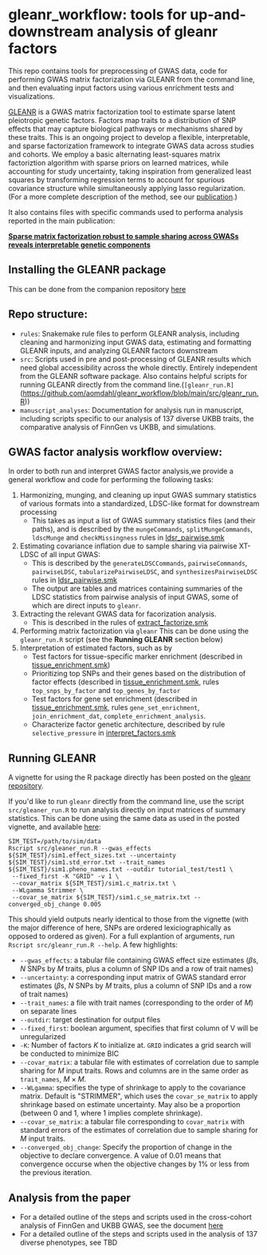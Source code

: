 # gleanr_workflow: tools for up-and-downstream analysis of gleanr factors
This repo contains tools for preprocessing of GWAS data, code for performing GWAS matrix factorization via GLEANR from the command line, and then evaluating input factors using various enrichment tests and visualizations.

[GLEANR](https://github.com/aomdahl/gleanr/tree/main) is a GWAS matrix factorization tool to estimate sparse latent pleiotropic genetic factors. Factors map traits to a distribution of SNP effects that may capture biological pathways or mechanisms shared by these traits. This is an ongoing project to develop a flexible, interpretable, and sparse factorization framework to integrate GWAS data across studies and cohorts. We employ a basic alternating least-squares matrix factoriztion algorithm with sparse priors on learned matrices, while accounting for study uncertainty, taking inspiration from generalized least squares by transforming regression terms to account for spurious covariance structure while simultaneously applying lasso regularization. (For a more complete description of the method, see our [publication]( https://www.cell.com/ajhg/fulltext/S0002-9297\(25\)00273-3).)

It also contains files with specific commands used to performa analysis reported in the main publication:

[**Sparse matrix factorization robust to sample sharing across GWASs reveals interpretable genetic components**](https://www.cell.com/ajhg/fulltext/S0002-9297\(25\)00273-3)

## Installing the GLEANR package
This can be done from the companion repository [here](https://github.com/aomdahl/gleanr/tree/main) 

## Repo structure:
 - `rules`: Snakemake rule files to perform GLEANR analysis, including cleaning and harmonizing input GWAS data, estimating and formatting GLEANR inputs, and analyzing GLEANR factors downstream
 - `src`: Scripts used in pre and post-processing of GLEANR results which need global accessibility across the whole directly. Entirely independent from the GLEANR software package. Also contains helpful scripts for running GLEANR directly from the command line.(`[gleanr_run.R]`(https://github.com/aomdahl/gleanr_workflow/blob/main/src/gleanr_run.R))
 - `manuscript_analyses`: Documentation for analysis run in manuscript, including scripts specific to our analysis of 137 diverse UKBB traits, the comparative analysis of FinnGen vs UKBB, and simulations.
   
## GWAS factor analysis workflow overview:
In order to both run and interpret GWAS factor analysis,we provide a general workflow and code for performing the following tasks:
1) Harmonizing, munging, and cleaning up input GWAS summary statistics of various formats into a standardized, LDSC-like format for downstream processing
   * This takes as input a list of GWAS summary statistics files (and their paths), and is described by the `mungeCommands`, `splitMungeCommands`, `ldscMunge` and `checkMissingness` rules in [ldsr_pairwise.smk](https://github.com/aomdahl/gleanr_workflow/blob/main/rules/ldsr_pairwise.smk)
2) Estimating covariance inflation due to sample sharing via pairwise XT-LDSC of all input GWAS:
   * This is described by the `generateLDSCCommands`, `pairwiseCommands`, `pairwiseLDSC`, `tabularizePairwiseLDSC`, and `synthesizesPairwiseLDSC` rules in [ldsr_pairwise.smk](https://github.com/aomdahl/gleanr_workflow/blob/main/rules/ldsr_pairwise.smk)
   * The output are tables and matrices containing summaries of the LDSC statistics from pairwise analysis of input GWAS, some of which are direct inputs to `gleanr`.
3) Extracting the relevant GWAS data for facorization analysis.
   * This is described in the rules of [extract_factorize.smk](https://github.com/aomdahl/gleanr_workflow/blob/main/rules/extract_factorize.smk)
4) Performing matrix factorization via `gleanr`
   This can be done using the `gleanr_run.R` script (see the **Running GLEANR** section below)
5) Interpretation of estimated factors, such as by
   * Test factors for tissue-specific marker enrichment (described in [tissue_enrichment.smk](https://github.com/aomdahl/gleanr_workflow/blob/main/rules/tissue_enrichment.smk))
   * Prioritizing top SNPs and their genes based on the distribution of factor effects  (described in [tissue_enrichment.smk](https://github.com/aomdahl/gleanr_workflow/blob/main/rules/tissue_enrichment.smk), rules `top_snps_by_factor` and `top_genes_by_factor`
   * Test factors for gene set enrichment (described in [tissue_enrichment.smk](https://github.com/aomdahl/gleanr_workflow/blob/main/rules/tissue_enrichment.smk), rules `gene_set_enrichment`, `join_enrichment_dat`, `complete_enrichment_analysis`.
   * Characterize factor genetic architecture, described by rule `selective_pressure` in  [interpret_factors.smk](https://github.com/aomdahl/gleanr_workflow/blob/main/rules/interpret_factors.smk)

## Running GLEANR
A vignette for using the R package directly has been posted on the [gleanr repository](https://github.com/aomdahl/gleanr/blob/main/vignettes/gleanr-basic.Rmd).

If you'd like to run `gleanr` directly from the command line, use the script `src/gleaner_run.R` to run analysis directly on input matrices of summary statistics. This can be done using the same data as used in the posted vignette, and available [here](https://github.com/aomdahl/gleanr/tree/main/inst/extdata):
```
SIM_TEST=/path/to/sim/data
Rscript src/gleaner_run.R --gwas_effects ${SIM_TEST}/sim1.effect_sizes.txt --uncertainty ${SIM_TEST}/sim1.std_error.txt --trait_names ${SIM_TEST}/sim1.pheno_names.txt --outdir tutorial_test/test1 \
 --fixed_first -K "GRID" -v 1 \
 --covar_matrix ${SIM_TEST}/sim1.c_matrix.txt \
 --WLgamma Strimmer \
 --covar_se_matrix ${SIM_TEST}/sim1.c_se_matrix.txt --converged_obj_change 0.005
```
This should yield outputs nearly identical to those from the vignette (with the major difference of here, SNPs are ordered lexiciographically as opposed to ordered as given). For a full explantion of arguments, run `Rscript src/gleanr_run.R --help`. A few highlights:

  * `--gwas_effects`: a tabular file containing GWAS effect size estimates ($\beta$s, $N$ SNPs by $M$ traits, plus a column of SNP IDs and a row of trait names)
  * `--uncertainty`: a corresponding input matrix of GWAS standard error estimates ($\beta$s, $N$ SNPs by $M$ traits, plus a column of SNP IDs and a row of trait names)
  * `--trait_names`: a file with trait names (corresponding to the order of $M$) on separate lines
  * `--outdir`: target destination for output files
  * `--fixed_first`: boolean argument, specifies that first column of V will be unregularized
  * `-K`: Number of factors $K$ to initialize at. `GRID` indicates a grid search will be conducted to minimize BIC 
  * `--covar_matrix`: a tabular file with estimates of correlation due to sample sharing for $M$ input traits. Rows and columns are in the same order as `trait_names`, $M \times M$.
  * `--WLgamma`: specifies the type of shrinkage to apply to the covariance matrix. Default is "STRIMMER", which uses the `covar_se_matrix` to apply shrinkage based on estimate uncertainty. May also be a proportion (between 0 and 1, where 1 implies complete shrinkage).
  * `--covar_se_matrix`: a tabular file corresponding to `covar_matrix` with standard errors of the estimates of correlation due to sample sharing for $M$ input traits.
  * `--converged_obj_change`: Specify the proportion of change in the objective to declare convergence. A value of 0.01 means that convergence occurse when the objective changes by 1% or less from the previous iteration.
    
## Analysis from the paper
- For a detailed outline of the steps and scripts used in the cross-cohort analysis of FinnGen and UKBB GWAS, see the document [here](https://github.com/aomdahl/gleanr_workflow/blob/main/manuscript_analyses/FinnGen_vs_UKBB_analysis/full_analysis.md)
- For a detailed outline of the steps and scripts used in the analysis of 137 diverse phenotypes, see TBD
